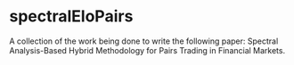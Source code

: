 # spectralEloPairs
A collection of the work being done to write the following paper: Spectral Analysis-Based Hybrid Methodology for Pairs Trading in Financial Markets.
